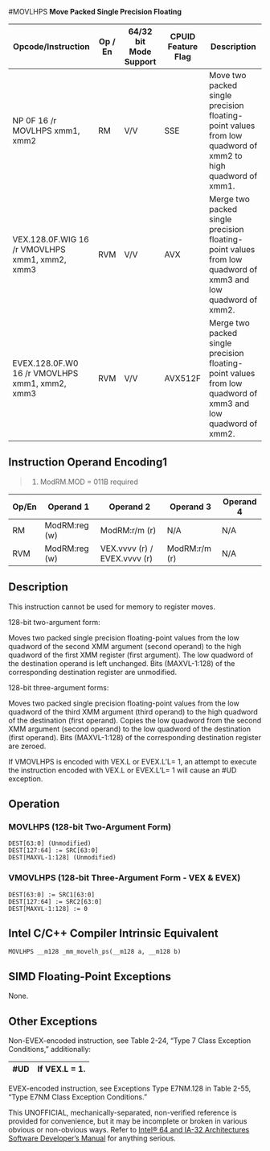 #MOVLHPS
**Move Packed Single Precision Floating**

| Opcode/Instruction                             | Op / En | 64/32 bit Mode Support | CPUID Feature Flag | Description                                                                                                 |
| ---------------------------------------------- | ------- | ---------------------- | ------------------ | ----------------------------------------------------------------------------------------------------------- |
| NP 0F 16 /r MOVLHPS xmm1, xmm2                 | RM      | V/V                    | SSE                | Move two packed single precision floating-point values from low quadword of xmm2 to high quadword of xmm1.  |
| VEX.128.0F.WIG 16 /r VMOVLHPS xmm1, xmm2, xmm3 | RVM     | V/V                    | AVX                | Merge two packed single precision floating-point values from low quadword of xmm3 and low quadword of xmm2. |
| EVEX.128.0F.W0 16 /r VMOVLHPS xmm1, xmm2, xmm3 | RVM     | V/V                    | AVX512F            | Merge two packed single precision floating-point values from low quadword of xmm3 and low quadword of xmm2. |

## Instruction Operand Encoding1

> 1. ModRM.MOD = 011B required

| Op/En | Operand 1     | Operand 2                    | Operand 3     | Operand 4 |
| ----- | ------------- | ---------------------------- | ------------- | --------- |
| RM    | ModRM:reg (w) | ModRM:r/m (r)                | N/A           | N/A       |
| RVM   | ModRM:reg (w) | VEX.vvvv (r) / EVEX.vvvv (r) | ModRM:r/m (r) | N/A       |

## Description

This instruction cannot be used for memory to register moves.

128-bit two-argument form:

Moves two packed single precision floating-point values from the low quadword of the second XMM argument (second operand) to the high quadword of the first XMM register (first argument). The low quadword of the destination operand is left unchanged. Bits (MAXVL-1:128) of the corresponding destination register are unmodified.

128-bit three-argument forms:

Moves two packed single precision floating-point values from the low quadword of the third XMM argument (third operand) to the high quadword of the destination (first operand). Copies the low quadword from the second XMM argument (second operand) to the low quadword of the destination (first operand). Bits (MAXVL-1:128) of the corresponding destination register are zeroed.

If VMOVLHPS is encoded with VEX.L or EVEX.L’L= 1, an attempt to execute the instruction encoded with VEX.L or EVEX.L’L= 1 will cause an #​​​UD exception.

## Operation

### MOVLHPS (128-bit Two-Argument Form)

```
DEST[63:0] (Unmodified)
DEST[127:64] := SRC[63:0]
DEST[MAXVL-1:128] (Unmodified)

```

### VMOVLHPS (128-bit Three-Argument Form - VEX & EVEX)

```
DEST[63:0] := SRC1[63:0]
DEST[127:64] := SRC2[63:0]
DEST[MAXVL-1:128] := 0

```

## Intel C/C++ Compiler Intrinsic Equivalent

```
MOVLHPS __m128 _mm_movelh_ps(__m128 a, __m128 b)

```

## SIMD Floating-Point Exceptions

None.

## Other Exceptions

Non-EVEX-encoded instruction, see Table 2-24, “Type 7 Class Exception Conditions,” additionally:

| #​​​UD | If VEX.L = 1. |
| ------ | ------------- |

EVEX-encoded instruction, see Exceptions Type E7NM.128 in Table 2-55, “Type E7NM Class Exception Conditions.”

This UNOFFICIAL, mechanically-separated, non-verified reference is provided for convenience, but it may be
incomplete or broken in various obvious or non-obvious
ways. Refer to [Intel® 64 and IA-32 Architectures Software Developer’s Manual](https://software.intel.com/en-us/download/intel-64-and-ia-32-architectures-sdm-combined-volumes-1-2a-2b-2c-2d-3a-3b-3c-3d-and-4) for anything serious.
